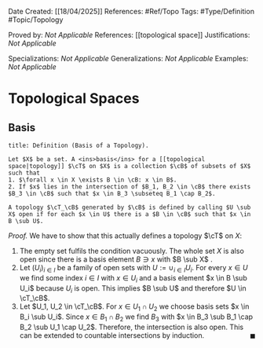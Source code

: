 <div class="topSpace"></div>

Date Created: [[18/04/2025]]
References: #Ref/Topo 
Tags: #Type/Definition #Topic/Topology 

Proved by: <i>Not Applicable</i>
References: [[topological space]]
Justifications: <i>Not Applicable</i>

Specializations: <i>Not Applicable</i>
Generalizations: <i>Not Applicable</i>
Examples: <i>Not Applicable</i>

# Topological Spaces

## Basis

``` ad-Definition
title: Definition (Basis of a Topology).

Let $X$ be a set. A <ins>basis</ins> for a [[topological space|topology]] $\cT$ on $X$ is a collection $\cB$ of subsets of $X$ such that
1. $\forall x \in X \exists B \in \cB: x \in B$.
2. If $x$ lies in the intersection of $B_1, B_2 \in \cB$ there exists $B_3 \in \cB$ such that $x \in B_3 \subseteq B_1 \cap B_2$.

A topology $\cT_\cB$ generated by $\cB$ is defined by calling $U \sub X$ open if for each $x \in U$ there is a $B \in \cB$ such that $x \in B \sub U$.
```
*Proof.*
We have to show that this actually defines a topology $\cT$ on $X$:
1. The empty set fulfils the condition vacuously. The whole set $X$ is also open since there is a basis element $B \ni x$ with $B \sub X$ .
2. Let $(U_i)_{i \in I}$ be a family of open sets with $U:= \cup_{i \in I} U_i$. For every $x \in U$ we find some index $i \in I$ with $x \in U_i$ and a basis element $x \in B \sub U_i$ because $U_i$ is open. This implies $B \sub U$ and therefore $U \in \cT_\cB$.
3. Let $U_1, U_2 \in \cT_\cB$. For $x \in U_1 \cap U_2$ we choose basis sets $x \in B_i \sub U_i$. Since $x \in B_1 \cap B_2$ we find $B_3$ with $x \in B_3 \sub B_1 \cap B_2 \sub U_1 \cap U_2$. Therefore, the intersection is also open. This can be extended to countable intersections by induction. 
<span style="float:right;">$\blacksquare$</span>